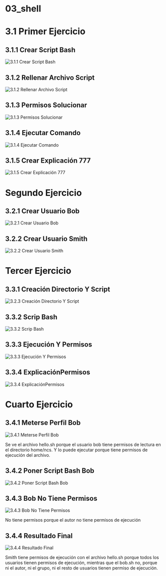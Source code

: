 # 03_shell

# 3.1 Primer Ejercicio

## 3.1.1 Crear Script Bash
![3.1.1 Crear Script Bash](https://github.com/jroddom0103/DESPLIEGUE/blob/master/Slackware/03_shell/Capturas/3.1.1CrearScriptBash.png)

## 3.1.2 Rellenar Archivo Script
![3.1.2 Rellenar Archivo Script](https://github.com/jroddom0103/DESPLIEGUE/blob/master/Slackware/03_shell/Capturas/3.1.2RellenarArchivoScript.png)

## 3.1.3 Permisos Solucionar
![3.1.3 Permisos Solucionar](https://github.com/jroddom0103/DESPLIEGUE/blob/master/Slackware/03_shell/Capturas/3.1.3PermisosSolucionar.png)

## 3.1.4 Ejecutar Comando
![3.1.4 Ejecutar Comando](https://github.com/jroddom0103/DESPLIEGUE/blob/master/Slackware/03_shell/Capturas/3.1.4EjecutarComando.png)

## 3.1.5 Crear Explicación 777
![3.1.5 Crear Explicación 777](https://github.com/jroddom0103/DESPLIEGUE/blob/master/Slackware/03_shell/Capturas/3.1.5Explicacion777.png)

# Segundo Ejercicio

## 3.2.1 Crear Usuario Bob
![3.2.1 Crear Usuario Bob](https://github.com/jroddom0103/DESPLIEGUE/blob/master/Slackware/03_shell/Capturas/3.2.1CrearUsuarioBob.png)

## 3.2.2 Crear Usuario Smith
![3.2.2 Crear Usuario Smith](https://github.com/jroddom0103/DESPLIEGUE/blob/master/Slackware/03_shell/Capturas/3.2.2CrearUsuarioSmith.png)

# Tercer Ejercicio

## 3.3.1 Creación Directorio Y Script
![3.2.3 Creación Directorio Y Script](https://github.com/jroddom0103/DESPLIEGUE/blob/master/Slackware/03_shell/Capturas/3.3.1Creaci%C3%B3nDirectorioYScript.png)

## 3.3.2 Scrip Bash
![3.3.2 Scrip Bash](https://github.com/jroddom0103/DESPLIEGUE/blob/master/Slackware/03_shell/Capturas/3.3.2ScriptBash.png)

## 3.3.3 Ejecución Y Permisos
![3.3.3 Ejecución Y Permisos](https://github.com/jroddom0103/DESPLIEGUE/blob/master/Slackware/03_shell/Capturas/3.3.3Ejecuci%C3%B3nYPermisos.png)

## 3.3.4 ExplicaciónPermisos
![3.3.4 ExplicaciónPermisos](https://github.com/jroddom0103/DESPLIEGUE/blob/master/Slackware/03_shell/Capturas/3.3.4Explicaci%C3%B3nPermisos.png)

# Cuarto Ejercicio

## 3.4.1 Meterse Perfil Bob
![3.4.1 Meterse Perfil Bob](https://github.com/jroddom0103/DESPLIEGUE/blob/master/Slackware/03_shell/Capturas/3.4.1MetersePerfilBob.png)

Se ve el archivo hello.sh porque el usuario bob tiene permisos de lectura en el directorio home/ncs. Y lo puede ejecutar porque tiene permisos de ejecución del archivo.

## 3.4.2 Poner Script Bash Bob
![3.4.2 Poner Script Bash Bob](https://github.com/jroddom0103/DESPLIEGUE/blob/master/Slackware/03_shell/Capturas/3.4.2PonerScriptBashBob.png)

## 3.4.3 Bob No Tiene Permisos
![3.4.3 Bob No Tiene Permisos](https://github.com/jroddom0103/DESPLIEGUE/blob/master/Slackware/03_shell/Capturas/3.4.3BobNoTienePermisos.png)

No tiene permisos porque el autor no tiene permisos de ejecución

## 3.4.4 Resultado Final
![3.4.4 Resultado Final](https://github.com/jroddom0103/DESPLIEGUE/blob/master/Slackware/03_shell/Capturas/3.4.4ResultadoFinal.png)

Smith tiene permisos de ejecución con el archivo hello.sh porque todos los usuarios tienen permisos de ejecución, mientras que el bob.sh no, porque ni el autor, ni el grupo, ni el resto de usuarios tienen permiso de ejecución.